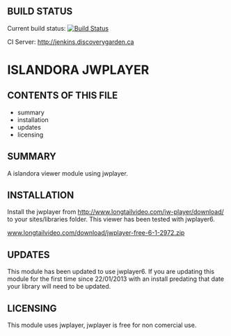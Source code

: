 BUILD STATUS
------------
Current build status:
[![Build Status](https://travis-ci.org/Islandora/islandora_jwplayer.png?branch=7.x)](https://travis-ci.org/Islandora/islandora_jwplayer)

CI Server:
http://jenkins.discoverygarden.ca

ISLANDORA JWPLAYER
==================

CONTENTS OF THIS FILE
---------------------

 * summary
 * installation
 * updates
 * licensing

SUMMARY
-------

A islandora viewer module using jwplayer.

INSTALLATION
------------

Install the jwplayer from http://www.longtailvideo.com/jw-player/download/
to your sites/libraries folder.  This viewer has been tested with jwplayer6.

www.longtailvideo.com/download/jwplayer-free-6-1-2972.zip

UPDATES
-------

This module has been updated to use jwplayer6.  If you are updating this module
for the first time since 22/01/2013 with an install predating that date your
library will need to be updated.

LICENSING
---------

This module uses jwplayer, jwplayer is free for non comercial use.
